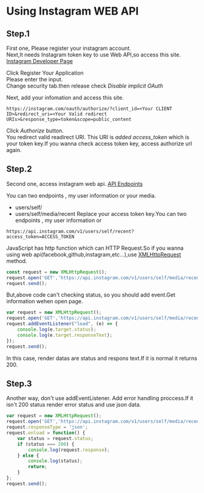 # Using Instagram WEB API

## Step.1  
First one, Please register your instagram account.  
Next,It needs Instagram token key to use Web API,so access this site.  
[Instagram Developer Page](https://www.instagram.com/developer/)


Click Register Your Application  
Please enter the input.  
Change security tab.then release check  _Disable implicit OAuth_  

Next, add your infomation and access this site.  
```
https://instagram.com/oauth/authorize/?client_id=<Your CLIENT ID>&redirect_uri=<Your Valid redirect URIs>&response_type=token&scope=public_content
```

Click _Authorize_ button.  
You redirect valid readirect URI. This URI is _added access_token_ which is your token key.If you wanna check access token key, access authorize url again.

## Step.2
Second one, access instagram web api.
[API Endpoints](https://www.instagram.com/developer/endpoints/)

You can two endpoints , my user information or your media.
- users/self/
- users/self/media/recent
Replace your access token key.You can two endpoints , my user information or
```
https://api.instagram.com/v1/users/self/recent?access_token=ACCESS_TOKEN
```


JavaScript has http function which can HTTP Request.So if you wanna using web api(facebook,github,instagram,etc...),use [XMLHttpRequest](https://developer.mozilla.org/en-US/docs/Web/API/XMLHttpRequest) 
method.

```JavaScript
const request = new XMLHttpRequest();
request.open('GET','https://api.instagram.com/v1/users/self/media/recent?access_token=ACCESS_TOKEN');
request.send();
```

But,above code can't checking status, so you should add event.Get information wehen open page.
```JavaScript
var request = new XMLHttpRequest();
request.open('GET','https://api.instagram.com/v1/users/self/media/recent?access_token=ACCESS_TOKEN');
request.addEventListener("load", (e) => {
    console.log(e.target.status);
    console.log(e.target.responseText);
});
request.send();
```
In this case, render datas are status and respons text.If it is normal it returns 200.

## Step.3
Another way, don't use addEventListener. Add error handling proccess.If it isn't 200 status render error status and use json data.
```JavaScript
var request = new XMLHttpRequest();
request.open('GET','https://api.instagram.com/v1/users/self/media/recent/?access_token=ACCESS_TOKEN');
request.responseType = 'json';
request.onload = function() {
    var status = request.status;
    if (status === 200) {
        console.log(request.response);
    } else {
        console.log(status);
        return;
    }
};
request.send();
```
